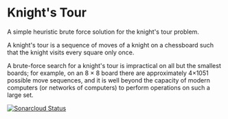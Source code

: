 # Knight's Tour
A simple heuristic brute force solution for the knight's tour problem.

A knight's tour is a sequence of moves of a knight on a chessboard such that the knight visits every square only once.

A brute-force search for a knight's tour is impractical on all but the smallest boards; for example, on an 8 × 8 board there are approximately 4×1051 possible move sequences, and it is well beyond the capacity of modern computers (or networks of computers) to perform operations on such a large set.

[![Sonarcloud Status](https://sonarcloud.io/api/project_badges/measure?project=psmorrow_knights-tour&metric=alert_status)](https://sonarcloud.io/dashboard?id=psmorrow_knights-tour)

